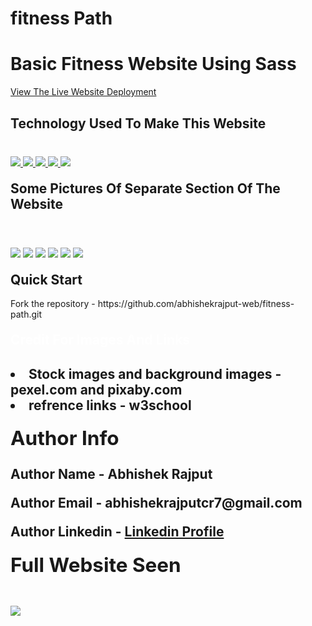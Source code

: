# fitness Path
<h1>Basic Fitness Website Using Sass</h1>
<p><a href="https://abhishekrajput-web.github.io/fitness-path/">View The Live Website Deployment <a><p>

<h2 style="color:white">Technology Used To Make This Website</h2>

<div style="margin-top:40px">
 <a href="https://www.w3.org/html/" target="_blank"> <img src="https://img.icons8.com/color/94/000000/html-5.png"/> </a> 
    <a href="https://www.w3schools.com/css/default.asp" target="_blank"> <img src="https://img.icons8.com/color/94/000000/css3.png"/> </a> 
    <a href="https://www.w3schools.com/js/default.asp" target="_blank"> <img src="https://img.icons8.com/color/94/000000/javascript.png"/> </a> 
      <a href="https://getbootstrap.com/docs/5.0/getting-started/introduction/" target="_blank"> <img src="https://img.icons8.com/color/94/000000/bootstrap.png"/> </a> 
        <a href="https://www.w3schools.com/sass/" target="_blank"> <img src="https://img.icons8.com/color/94/000000/sass.png"/> </a>
</div>

<h2 style="margin-top:20px">Some Pictures Of Separate Section Of The Website</h2>
<div>
<img style="margin-top:40px" src="website pics/website%20pics%20(8).jpeg">
<img style="margin-top:20px" src="website pics/website%20pics%20(6).jpeg">
<img style="margin-top:20px" src="website pics/website%20pics%20(5).jpeg">
<img style="margin-top:20px" src="website pics/website%20pics%20(4).jpeg">
<img style="margin-top:20px" src="website pics/website%20pics%20(3).jpeg">
<img style="margin-top:20px" src="website pics/website%20pics%20(2).jpeg">
<div>
 
 
<h2 style="margin-top:20px">Quick Start</h2>
<p>Fork the repository - https://github.com/abhishekrajput-web/fitness-path.git<p>


<h2 style="color:white;margin-top:20px">Credit For Images And Links<h2>

<div>
<li>Stock images and background images - <b>pexel.com and pixaby.com<b></li>
<li>refrence links - <b>w3school<b></li>
<div>

 <h2 style="margin-top:20px">Author Info</h2>
<p>Author Name - Abhishek Rajput<p>
<p>Author Email - abhishekrajputcr7@gmail.com<p>
<p>Author Linkedin - <a href="https://linkedin.com/in/abhishek-rajput-58b5811a8">Linkedin Profile</a><p>
 

<h2 style="margin-top:20px">Full Website Seen</h2>
<div>
<img style="margin-top:20px" src="website pics/website%20pics%20(9).jpeg">
</div>




